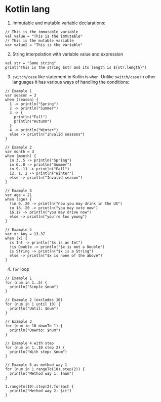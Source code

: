 # Kotlin lang
1. Immutable and mutable variable declarations:
```
// This is the immutable variable
val value = "This is the immutable"
// This is the mutable variable
var value2 = "This is the variable"
```
2. String interpolation with variable value and expression
```
val str = "Some string"
print("This is the string $str and its length is ${str.length}")
```
3. `switch/case` like statement in Kotlin is `when`. Unlike `switch/case` in other languages it has various ways of handling the conditions:
```
// Example 1
var season = 3
when (season) {
  1 -> println("Spring")
  2 -> println("Summer")
  3 -> {
    println("Fall")
    println("Autumn")
  }
  4 -> println("Winter")
  else -> println("Invalid seasons")
}

// Example 2
var month = 3
when (month) {
  in 3..5 -> println("Spring")
  in 6..8 -> println("Summer")
  in 9..11 -> println("Fall")
  12, 1, 2 -> println("Winter")
  else -> println("Invalid season")
}

// Example 3
var age = 21
when (age) {
  !in 0..20 -> println("now you may drink in the US")
  in 18..20 -> println("you may vote now")
  16,17 -> println("you may drive now")
  else -> println("you're too young")
}

// Example 4
var x: Any = 13.37
when (x) {
  is Int -> println("$s is an Int")
  !is Double -> println("$x is not a Double")
  is String -> println("$x is a String")
  else -> println("$x is none of the above")
}
```
4. `for` loop
```
// Example 1
for (num in 1..5) {
  println("Simple $num")
}

// Example 2 (excludes 10)
for (num in 1 until 10) {
  println("Until: $num")
}

// Example 3
for (num in 10 downTo 1) {
  println("Downto: $num")
}

// Example 4 with step
for (num in 1..10 step 2) {
  println("With step: $num")
}

// Example 5 as method way 1
for (num in 1.rangeTo(10).step(2)) {
  println("Method way 1: $num")
}

1.rangeTo(10).step(2).forEach {
  println("Method way 2: $it")
}
```
